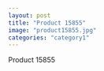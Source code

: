 ```yaml
---
layout: post
title: "Product 15855"
image: "product15855.jpg"
categories: "category1"
---
```

Product 15855
